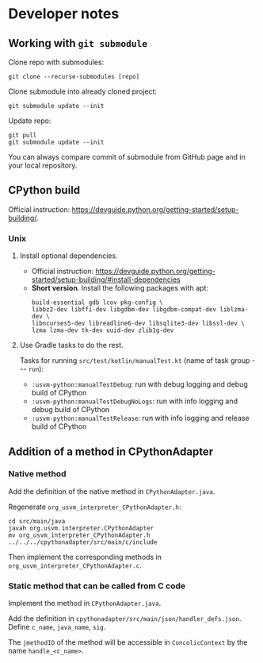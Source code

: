 # Developer notes

## Working with `git submodule`

Clone repo with submodules:
```
git clone --recurse-submodules [repo]
```

Clone submodule into already cloned project:
```
git submodule update --init
```

Update repo:
```
git pull
git submodule update --init
```

You can always compare commit of submodule from GitHub page and in your local repository.

## CPython build

Official instruction: https://devguide.python.org/getting-started/setup-building/.

### Unix

1. Install optional dependencies.
    - Official instruction: https://devguide.python.org/getting-started/setup-building/#install-dependencies
    - __Short version__. Install the following packages with apt:
      ```
      build-essential gdb lcov pkg-config \
      libbz2-dev libffi-dev libgdbm-dev libgdbm-compat-dev liblzma-dev \
      libncurses5-dev libreadline6-dev libsqlite3-dev libssl-dev \
      lzma lzma-dev tk-dev uuid-dev zlib1g-dev
      ```

2. Use Gradle tasks to do the rest.

    Tasks for running `src/test/kotlin/manualTest.kt` (name of task group --- `run`): 
    
    - `:usvm-python:manualTestDebug`: run with debug logging and debug build of CPython
    - `:usvm-python:manualTestDebugNoLogs`: run with info logging and debug build of CPython
    - `:usvm-python:manualTestRelease`: run with info logging and release build of CPython

## Addition of a method in CPythonAdapter

### Native method

Add the definition of the native method in `CPythonAdapter.java`.

Regenerate `org_usvm_interpreter_CPythonAdapter.h`:

```
cd src/main/java
javah org.usvm.interpreter.CPythonAdapter
mv org_usvm_interpreter_CPythonAdapter.h ../../../cpythonadapter/src/main/c/include
```

Then implement the corresponding methods in `org_usvm_interpreter_CPythonAdapter.c`.

### Static method that can be called from C code

Implement the method in `CPythonAdapter.java`.

Add the definition in `cpythonadapter/src/main/json/handler_defs.json`. Define `c_name`, `java_name`, `sig`.

The `jmethodID` of the method will be accessible in `ConcolicContext` by the name `handle_<c_name>`.
